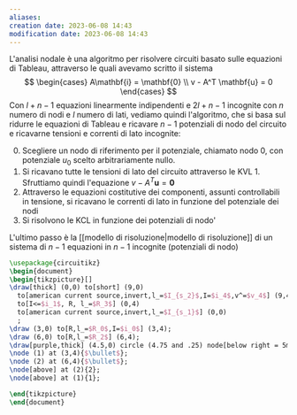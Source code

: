 ```yaml
---
aliases: 
creation date: 2023-06-08 14:43
modification date: 2023-06-08 14:43
---
```

L'analisi nodale è una algoritmo per risolvere circuiti basato sulle equazioni di Tableau, attraverso le quali avevamo scritto il sistema
$$ \begin{cases}
A\mathbf{i} = \mathbf{0} \\
v - A^T \mathbf{u} = 0
\end{cases} $$
Con $l + n - 1$ equazioni linearmente indipendenti e $2l + n - 1$ incognite con $n$ numero di nodi e $l$ numero di lati, vediamo quindi l'algoritmo, che si basa sul ridurre le equazioni di Tableau e ricavare $n - 1$ potenziali di nodo del circuito e ricavarne tensioni e correnti di lato incognite:

0. Scegliere un nodo di riferimento per il potenziale, chiamato nodo 0, con potenziale $u_{0}$ scelto arbitrariamente nullo.
1. Si ricavano tutte le tensioni di lato del circuito attraverso le KVL 1. Sfruttiamo quindi l'equazione $v - A^T \mathbf{u} = \mathbf{0}$
2. Attraverso le equazioni costitutive dei componenti, assunti controllabili in tensione, si ricavano le correnti di lato in funzione del potenziale dei nodi
3. Si risolvono le KCL in funzione dei potenziali di nodo'

L'ultimo passo è la [[modello di risoluzione|modello di risoluzione]] di un sistema di $n - 1$ equazioni in $n - 1$ incognite (potenziali di nodo)
```tikz
\usepackage{circuitikz}
\begin{document}
\begin{tikzpicture}[]
\draw[thick] (0,0) to[short] (9,0)
  to[american current source,invert,l_=$I_{s_2}$,I=$i_4$,v^=$v_4$] (9,4)
  to[I<=$i_1$, R, l_=$R_3$] (0,4)
  to[american current source,invert,l_=$I_{s_1}$] (0,0)
  ;
\draw (3,0) to[R,l_=$R_0$,I=$i_0$] (3,4);
\draw (6,0) to[R,l_=$R_2$] (6,4);
\draw[purple,thick] (4.5,0) circle (4.75 and .25) node[below right = 5mm]{0};
\node (1) at (3,4){$\bullet$};
\node (2) at (6,4){$\bullet$};
\node[above] at (2){2};
\node[above] at (1){1};

\end{tikzpicture}
\end{document}
```
